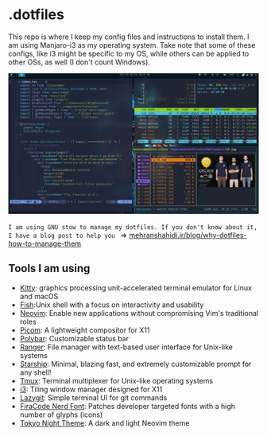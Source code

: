 # .dotfiles
This repo is where I keep my config files and instructions to install them.
I am using Manjaro-i3 as my operating system. Take note that some of these configs, 
like i3 might be specific to my OS, while others can be applied to other OSs, as well (I don't count Windows).

![preview](images/preview.png)

`I am using GNU stow to manage my dotfiles. If you don't know about it, I have a blog post to help you `
=> [mehranshahidi.ir/blog/why-dotfiles-how-to-manage-them](https://www.mehranshahidi.ir/blog/why-dotfiles-how-to-manage-them)
## Tools I am using
- [Kitty](https://sw.kovidgoyal.net/kitty/): graphics processing unit-accelerated terminal emulator for Linux and macOS
- [Fish](https://fishshell.com/):Unix shell with a focus on interactivity and usability
- [Neovim](https://neovim.io/): Enable new applications without compromising Vim's traditional roles
- [Picom](https://github.com/yshui/picom): A lightweight compositor for X11
- [Polybar](https://github.com/polybar/polybar): Customizable status bar
- [Ranger](https://github.com/ranger/ranger): File manager with text-based user interface for Unix-like systems
- [Starship](https://starship.rs/): Minimal, blazing fast, and extremely customizable prompt for any shell!
- [Tmux](https://github.com/tmux/tmux/wiki): Terminal multiplexer for Unix-like operating systems
- [i3](https://i3wm.org/): Tiling window manager designed for X11
- [Lazygit](https://github.com/jesseduffield/lazygit): Simple terminal UI for git commands
- [FiraCode Nerd Font](https://github.com/ryanoasis/nerd-fonts/tree/master/patched-fonts/FiraCode): Patches developer targeted fonts with a high number of glyphs (icons)
- [Tokyo Night Theme](https://github.com/folke/tokyonight.nvim): A dark and light Neovim theme
<!-- ## Steps for installation -->
<!-- 1. Install [fish](fish) -->
<!-- 2. Add AUR to Manjaro (OS specific) -->
<!-- 3. Install Fira code nerd font (It's inside AUR repo) -->
<!-- 4. Install [nvim](nvim) -->
